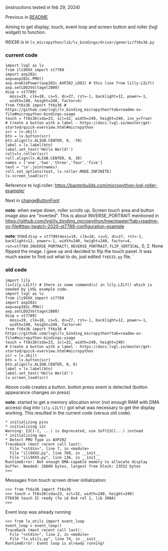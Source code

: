 (instructions tested in feb 29, 2024)

Previous in [README](./README.md)

Aiming to get display, touch, event loop and screen button and roller (lvgl widget) to function.


ft6X36 is in `lv_micropython/lib/lv_bindings/driver/generic/ft6x36.py`

### current code

```
import lvgl as lv
from ili9XXX import st7789
import axp202c
axp=axp202c.PMU()
axp.enablePower(axp202c.AXP202_LDO2) # this line from lilly.LILY()
axp.setLDO2Voltage(2800)
disp = st7789(
  mosi=19, clk=18, cs=5, dc=27, rst=-1, backlight=12, power=-1,
  width=240, height=240, factor=4)
from ft6x36 import ft6x36 # https://github.com/lvgl/lv_binding_micropython?tab=readme-ov-file#micropython-bindings-usage
touch = ft6x36(sda=23, scl=32, width=240, height=240, inv_y=True)
# Create a button with a label - https://docs.lvgl.io/master/get-started/quick-overview.html#micropython
scr = lv.obj()
btn = lv.button(scr)
btn.align(lv.ALIGN.CENTER, 0, -70)
label = lv.label(btn)
label.set_text('Hello World!')
roll=lv.roller(scr)
roll.align(lv.ALIGN.CENTER, 0, 30)
names = ['one','two','three','four','five']
text = '\n'.join(names)
roll.set_options(text, lv.roller.MODE.INFINITE)
lv.screen_load(scr)

```

Reference to lvgl.roller: https://baxterbuilds.com/micropython-lvgl-roller-example/

Next in [changeButtonFont](./changeButtonFont.md)


**note**: when swipe down, roller scrolls up. Screen touch area and button image also are "inverted". This is about INVERSE_PORTRAIT mentioned in https://github.com/lvgl/lv_binding_micropython/tree/master?tab=readme-ov-file#ttgo-twatch-2020-st7789-configuration-example 

**note**: tried `disp = st7789(mosi=19, clk=18, cs=5, dc=27, rst=-1, backlight=12, power=-1, width=240, height=240, factor=4, rot=st7789.INVERSE_PORTRAIT)`, `REVERSE_PORTRAIT`, `FLIP_VERTICAL`, 0, 2. None flipped the image. I gave up and decided to flip the touch panel. It was much easier to find out what to do, just edited `ft6X33.py` file. 
`

### old code

```
import lily
li=lily.LILY() # there is some command(s) in lily.LILY() which is needed by LVGL example code.
import lvgl as lv
from ili9XXX import st7789
import axp202c
axp=axp202c.PMU()
axp.setLDO2Voltage(2800)
disp = st7789(
  mosi=19, clk=18, cs=5, dc=27, rst=-1, backlight=12, power=-1,
  width=240, height=240, factor=4)
from ft6x36 import ft6x36 # https://github.com/lvgl/lv_binding_micropython?tab=readme-ov-file#micropython-bindings-usage
touch = ft6x36(sda=23, scl=32, width=240, height=240)
# Create a button with a label - https://docs.lvgl.io/master/get-started/quick-overview.html#micropython
scr = lv.obj()
btn = lv.button(scr)
btn.align(lv.ALIGN.CENTER, 0, 0)
label = lv.label(btn)
label.set_text('Hello World!')
lv.screen_load(scr)
```

Above code creates a button. button press event is detected (button appearance changes on press)

**note**: started to get a memory allocation error (not enough RAM with DMA access) dug into `lily.LILY()` got what was necessary to get the display working. This resulted in the current code (versus old code).

```
* initializing pins
* initializing i2c
Warning: I2C(-1, ...) is deprecated, use SoftI2C(...) instead
* initializing mpu
* Detect PMU Type is AXP202
Traceback (most recent call last):
  File "<stdin>", line 7, in <module>
  File "ili9XXX.py", line 760, in __init__
  File "ili9XXX.py", line 136, in __init__
RuntimeError: Not enough DMA-capable memory to allocate display buffer. Needed: 28800 bytes, largest free block: 23552 bytes
>>> 
```


Messages from touch screen driver initialization:

```
>>> from ft6x36 import ft6x36
>>> touch = ft6x36(sda=23, scl=32, width=240, height=240)
FT6X36 touch IC ready (fw id 0x4 rel 1, lib 300A)
>>> 
```

Event loop was already running

```
>>> from lv_utils import event_loop
event_loop = event_loop()
Traceback (most recent call last):
  File "<stdin>", line 2, in <module>
  File "lv_utils.py", line 74, in __init__
RuntimeError: Event loop is already running!
```

